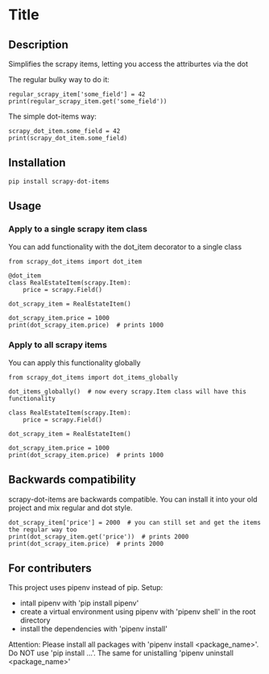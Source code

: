 # Title

## Description

Simplifies the scrapy items, letting you access the attriburtes via the dot 

The regular bulky way to do it:

    regular_scrapy_item['some_field'] = 42
    print(regular_scrapy_item.get('some_field'))

The simple dot-items way:

    scrapy_dot_item.some_field = 42
    print(scrapy_dot_item.some_field)

## Installation

    pip install scrapy-dot-items

## Usage

### Apply to a single scrapy item class

You can add functionality with the dot_item decorator to a single class
    
    from scrapy_dot_items import dot_item

    @dot_item
    class RealEstateItem(scrapy.Item):
        price = scrapy.Field()

    dot_scrapy_item = RealEstateItem()

    dot_scrapy_item.price = 1000
    print(dot_scrapy_item.price)  # prints 1000

### Apply to all scrapy items 

You can apply this functionality globally


    from scrapy_dot_items import dot_items_globally

    dot_items_globally()  # now every scrapy.Item class will have this functionality

    class RealEstateItem(scrapy.Item):
        price = scrapy.Field()

    dot_scrapy_item = RealEstateItem()

    dot_scrapy_item.price = 1000
    print(dot_scrapy_item.price)  # prints 1000

## Backwards compatibility

scrapy-dot-items are backwards compatible. You can install it into your old project and mix regular and dot style. 
    
    dot_scrapy_item['price'] = 2000  # you can still set and get the items the regular way too
    print(dot_scrapy_item.get('price'))  # prints 2000
    print(dot_scrapy_item.price)  # prints 2000


## For contributers

This project uses pipenv instead of pip. Setup:
- intall pipenv with 'pip install pipenv'
- create a virtual environment using pipenv with 'pipenv shell' in the root directory
- install the dependencies with 'pipenv install'

Attention:
Please install all packages with 'pipenv install <package_name>'. Do NOT use 'pip install ...'.
The same for unistalling 'pipenv uninstall <package_name>'